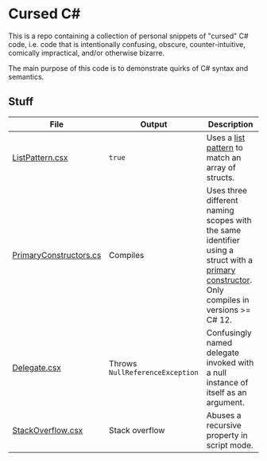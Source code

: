 # Cursed C#

This is a repo containing a collection of personal snippets of "cursed" C# code, i.e. code that is intentionally confusing, obscure, counter-intuitive, comically impractical, and/or otherwise bizarre.

The main purpose of this code is to demonstrate quirks of C# syntax and semantics.

## Stuff

| File | Output | Description |
| --- | --- | --- |
| [ListPattern.csx](./src/ListPattern.csx) | `true` | Uses a [list pattern](https://learn.microsoft.com/en-us/dotnet/csharp/language-reference/operators/patterns#list-patterns) to match an array of structs. |
| [PrimaryConstructors.cs](./src/PrimaryConstructors.cs) | Compiles | Uses three different naming scopes with the same identifier using a struct with a [primary constructor](https://learn.microsoft.com/en-us/dotnet/csharp/language-reference/proposals/primary-constructors). Only compiles in versions >= C# 12. |
| [Delegate.csx](./src/Delegate.csx) | Throws `NullReferenceException` | Confusingly named delegate invoked with a null instance of itself as an argument. |
| [StackOverflow.csx](./src/StackOverflow.csx) | Stack overflow | Abuses a recursive property in script mode. |

<!-- uwu -->
